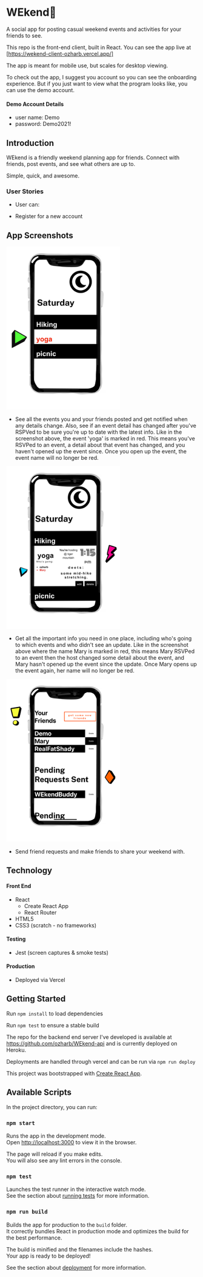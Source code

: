 # WEkend🌴
A social app for posting casual weekend events and activities for your friends to see.

This repo is the front-end client, built in React.  You can see the app live at [https://wekend-client-ozharb.vercel.app/]

The app is meant for mobile use, but scales for desktop viewing.

To check out the app, I suggest you  account so you can see the onboarding experience.  But if you just want to view what the program looks like, you can use the demo account.

#### Demo Account Details

* user name: Demo
* password: Demo2021!

## Introduction

WEkend is a friendly weekend planning app for friends. Connect with friends, post events, and see what others are up to. 

Simple, quick, and awesome.

### User Stories

- User can:
* Register for a new account

## App Screenshots

<img src="src/routes/LandingPage/images/alert-screenshot.jpg" width="300">

- See all the events you and your friends posted and get notified when any details change. Also, see if an event detail has changed after you've RSPVed to be sure you're up to date with the latest info. Like in the screenshot above, the event 'yoga' is marked in red. This means you've RSVPed to an event, a detail about that event has changed, and you haven't opened up the event since. Once you open up the event, the event name will no longer be red. 

<img src="src/routes/LandingPage/images/wekend-expanded-screenshot.jpg" width="300">


- Get all the important info you need in one place, including who's going to which events and who didn't see an update. Like in the screenshot above where the name Mary is marked in red, this means Mary RSVPed to an event then the host changed some detail about the event, and Mary hasn't opened up the event since the update. Once Mary opens up the event again, her name will no longer be red.

<img src="src/routes/LandingPage/images/wekend-friends-screenshot.jpg" width="300">

- Send friend requests and make friends to share your weekend with. 

## Technology

#### Front End

* React
  * Create React App
  * React Router
* HTML5
* CSS3 (scratch - no frameworks)

#### Testing

* Jest (screen captures & smoke tests)

#### Production

* Deployed via Vercel

## Getting Started

Run `npm install` to load dependencies

Run `npm test` to ensure a stable build


The repo for the backend end server I've developed is available at https://github.com/ozharb/WEkend-api and is currently deployed on Heroku.

Deployments are handled through vercel and can be run via `npm run deploy`

This project was bootstrapped with [Create React App](https://github.com/facebook/create-react-app).

## Available Scripts

In the project directory, you can run:

### `npm start`

Runs the app in the development mode.\
Open [http://localhost:3000](http://localhost:3000) to view it in the browser.

The page will reload if you make edits.\
You will also see any lint errors in the console.

### `npm test`

Launches the test runner in the interactive watch mode.\
See the section about [running tests](https://facebook.github.io/create-react-app/docs/running-tests) for more information.

### `npm run build`

Builds the app for production to the `build` folder.\
It correctly bundles React in production mode and optimizes the build for the best performance.

The build is minified and the filenames include the hashes.\
Your app is ready to be deployed!

See the section about [deployment](https://facebook.github.io/create-react-app/docs/deployment) for more information.